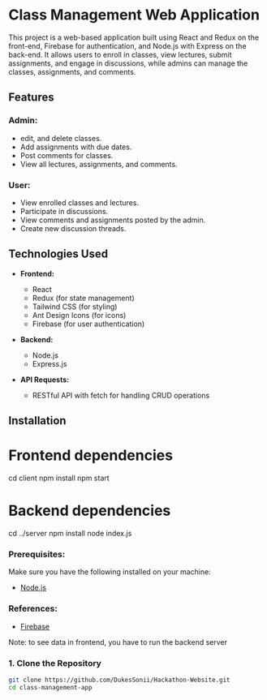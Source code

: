 # Class Management Web Application

This project is a web-based application built using React and Redux on the front-end, Firebase for authentication, and Node.js with Express on the back-end. It allows users to enroll in classes, view lectures, submit assignments, and engage in discussions, while admins can manage the classes, assignments, and comments.

## Features

### Admin:
- edit, and delete classes.
- Add assignments with due dates.
- Post comments for classes.
- View all lectures, assignments, and comments.

### User:
- View enrolled classes and lectures.
- Participate in discussions.
- View comments and assignments posted by the admin.
- Create new discussion threads.

## Technologies Used
- **Frontend:**
  - React
  - Redux (for state management)
  - Tailwind CSS (for styling)
  - Ant Design Icons (for icons)
  - Firebase (for user authentication)
  
- **Backend:**
  - Node.js
  - Express.js
  
- **API Requests:**
  - RESTful API with fetch for handling CRUD operations

## Installation
# Frontend dependencies
cd client
npm install
npm start

# Backend dependencies
cd ../server
npm install
node index.js

### Prerequisites:
Make sure you have the following installed on your machine:
- [Node.js](https://nodejs.org/) 

### References:
- [Firebase](https://firebase.google.com/docs/reference/js/auth)

Note: to see data in frontend, you have to run the backend server

### 1. Clone the Repository
```bash
git clone https://github.com/DukesSonii/Hackathon-Website.git
cd class-management-app



